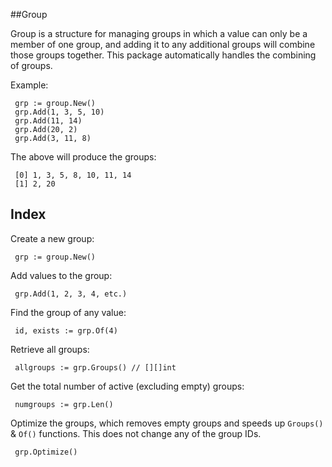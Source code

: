 ##Group

Group is a structure for managing groups in which a value can only be a member of one group, and adding it to any additional groups will combine those groups together. This package automatically handles the combining of groups.

Example:

     grp := group.New()
     grp.Add(1, 3, 5, 10)
     grp.Add(11, 14)
     grp.Add(20, 2)
     grp.Add(3, 11, 8)
    
The above will produce the groups:

     [0] 1, 3, 5, 8, 10, 11, 14
     [1] 2, 20
    
## Index

Create a new group:

     grp := group.New()
  
Add values to the group:

     grp.Add(1, 2, 3, 4, etc.)
    
Find the group of any value:

     id, exists := grp.Of(4)
    
Retrieve all groups:

     allgroups := grp.Groups() // [][]int
    
Get the total number of active (excluding empty) groups:

     numgroups := grp.Len()
    
Optimize the groups, which removes empty groups and speeds up `Groups()` & `Of()` functions. This does not change any of the group IDs.

     grp.Optimize()
  
